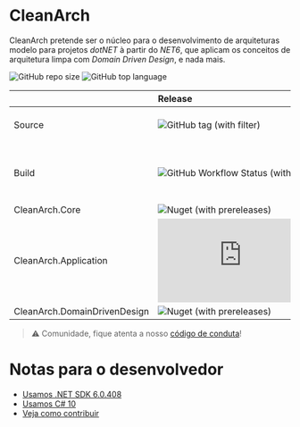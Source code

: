 # CleanArch
 
 CleanArch pretende ser o núcleo para o desenvolvimento de arquiteturas
 modelo para projetos _dotNET_ à partir do _NET6_, que aplicam os conceitos
 de arquitetura limpa com _Domain Driven Design_, e nada mais.

![GitHub repo size](https://img.shields.io/github/repo-size/Hibex-Solutions/clean-arch?style=flat-square&logo=github) ![GitHub top language](https://img.shields.io/github/languages/top/Hibex-Solutions/clean-arch?style=flat-square)

| | Release | RC | Preview |
|------- | :---- | :------- | :---- |
| Source | ![GitHub tag (with filter)](https://img.shields.io/github/v/tag/Hibex-Solutions/clean-arch?filter=!v*-*&style=flat-square&logo=github) | ![GitHub tag (with filter)](https://img.shields.io/github/v/tag/Hibex-Solutions/clean-arch?filter=v*-rc*&style=flat-square&logo=github) | ![GitHub tag (with filter)](https://img.shields.io/github/v/tag/Hibex-Solutions/clean-arch?filter=v*-preview*&style=flat-square&logo=github) |
| Build | ![GitHub Workflow Status (with event)](https://img.shields.io/github/actions/workflow/status/Hibex-Solutions/clean-arch/ci.yaml?style=flat-square&label=CI) | ![GitHub Workflow Status (with event)](https://img.shields.io/github/actions/workflow/status/Hibex-Solutions/clean-arch/cd-rc.yaml?style=flat-square&label=RC) | ![GitHub Workflow Status (with event)](https://img.shields.io/github/actions/workflow/status/Hibex-Solutions/clean-arch/cd-preview.yaml?style=flat-square&label=PREVIEW) |
| CleanArch.Core | ![Nuget (with prereleases)](https://img.shields.io/nuget/v/CleanArch.Core?style=flat-square&logo=nuget) | ![Nuget (with prereleases)](https://img.shields.io/nuget/vpre/CleanArch.Core?style=flat-square&logo=nuget) | - |
| CleanArch.Application | ![Nuget (with prereleases)](https://img.shields.io/nuget/v/CleanArch.Application?style=flat-square&logo=nuget) | ![Nuget (with prereleases)](https://img.shields.io/nuget/vpre/CleanArch.Application?style=flat-square&logo=nuget) | - |
| CleanArch.DomainDrivenDesign | ![Nuget (with prereleases)](https://img.shields.io/nuget/v/CleanArch.DomainDrivenDesign?style=flat-square&logo=nuget) | ![Nuget (with prereleases)](https://img.shields.io/nuget/vpre/CleanArch.DomainDrivenDesign?style=flat-square&logo=nuget) | - |

> :warning: Comunidade, fique atenta a nosso [código de conduta][CONDUCT-LINK]!

# Notas para o desenvolvedor

* [Usamos .NET SDK 6.0.408][NET6-LINK]
* [Usamos C# 10][CSHARP10-LINK]
* [Veja como contribuir][CONTRIB-LINK]


[NETSDK6-LINK]: https://dotnet.microsoft.com/en-us/download/dotnet/6.0
[NET6-LINK]: https://learn.microsoft.com/en-us/dotnet/core/whats-new/dotnet-6
[CSHARP10-LINK]: https://learn.microsoft.com/en-us/dotnet/csharp/whats-new/csharp-10
[CONDUCT-LINK]: CODE_OF_CONDUCT.md
[CONTRIB-LINK]: CONTRIBUTING.md

